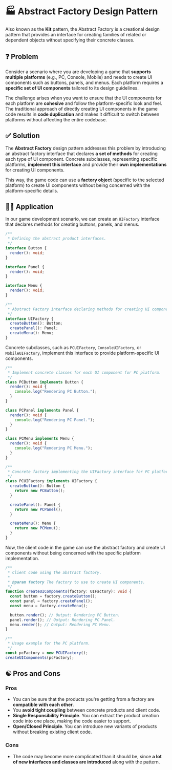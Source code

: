 # 🏭 Abstract Factory Design Pattern

Also known as the **Kit** pattern, the Abstract Factory is a creational design pattern that provides an interface for creating families of related or dependent objects without specifying their concrete classes.

## ❓ Problem

Consider a scenario where you are developing a game that **supports multiple platforms** (e.g., PC, Console, Mobile) and needs to create UI components such as buttons, panels, and menus. Each platform requires a **specific set of UI components** tailored to its design guidelines.

The challenge arises when you want to ensure that the UI components for each platform are **cohesive** and follow the platform-specific look and feel. The traditional approach of directly creating UI components in the game code results in **code duplication** and makes it difficult to switch between platforms without affecting the entire codebase.

## ✅ Solution

The **Abstract Factory** design pattern addresses this problem by introducing an abstract factory interface that declares **a set of methods** for creating each type of UI component. Concrete subclasses, representing specific platforms, **implement this interface** and provide their **own implementations** for creating UI components.

This way, the game code can use a **factory object** (specific to the selected platform) to create UI components without being concerned with the platform-specific details.

## ✍🏻 Application

In our game development scenario, we can create an `UIFactory` interface that declares methods for creating buttons, panels, and menus.

```typescript
/**
 * Defining the abstract product interfaces.
 */
interface Button {
  render(): void;
}

interface Panel {
  render(): void;
}

interface Menu {
  render(): void;
}

/**
 * Abstract Factory interface declaring methods for creating UI components.
 */
interface UIFactory {
  createButton(): Button;
  createPanel(): Panel;
  createMenu(): Menu;
}
```

Concrete subclasses, such as `PCUIFactory`, `ConsoleUIFactory`, or `MobileUIFactory`, implement this interface to provide platform-specific UI components.

```typescript
/**
 * Implement concrete classes for each UI component for PC platform.
 */
class PCButton implements Button {
  render(): void {
    console.log("Rendering PC Button.");
  }
}

class PCPanel implements Panel {
  render(): void {
    console.log("Rendering PC Panel.");
  }
}

class PCMenu implements Menu {
  render(): void {
    console.log("Rendering PC Menu.");
  }
}

/**
 * Concrete factory implementing the UIFactory interface for PC platform.
 */
class PCUIFactory implements UIFactory {
  createButton(): Button {
    return new PCButton();
  }

  createPanel(): Panel {
    return new PCPanel();
  }

  createMenu(): Menu {
    return new PCMenu();
  }
}
```

Now, the client code in the game can use the abstract factory and create UI components without being concerned with the specific platform implementation.

```typescript
/**
 * Client code using the abstract factory.
 *
 * @param factory The factory to use to create UI components.
 */
function createUIComponents(factory: UIFactory): void {
  const button = factory.createButton();
  const panel = factory.createPanel();
  const menu = factory.createMenu();

  button.render(); // Output: Rendering PC Button.
  panel.render(); // Output: Rendering PC Panel.
  menu.render(); // Output: Rendering PC Menu.
}

/**
 * Usage example for the PC platform.
 */
const pcFactory = new PCUIFactory();
createUIComponents(pcFactory);
```

## ☯️ Pros and Cons

### Pros

- You can be sure that the products you're getting from a factory are **compatible with each other**.
- You **avoid tight coupling** between concrete products and client code.
- **Single Responsibility Principle**. You can extract the product creation code into one place, making the code easier to support.
- **Open/Closed Principle**. You can introduce new variants of products without breaking existing client code.

### Cons

- The code may become more complicated than it should be, since **a lot of new interfaces and classes are introduced** along with the pattern.

